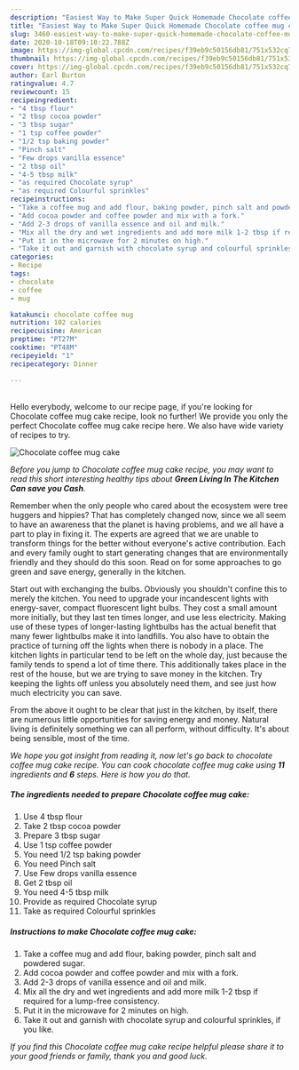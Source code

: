 ```yaml
---
description: "Easiest Way to Make Super Quick Homemade Chocolate coffee mug cake"
title: "Easiest Way to Make Super Quick Homemade Chocolate coffee mug cake"
slug: 3460-easiest-way-to-make-super-quick-homemade-chocolate-coffee-mug-cake
date: 2020-10-18T09:10:22.788Z
image: https://img-global.cpcdn.com/recipes/f39eb9c50156db81/751x532cq70/chocolate-coffee-mug-cake-recipe-main-photo.jpg
thumbnail: https://img-global.cpcdn.com/recipes/f39eb9c50156db81/751x532cq70/chocolate-coffee-mug-cake-recipe-main-photo.jpg
cover: https://img-global.cpcdn.com/recipes/f39eb9c50156db81/751x532cq70/chocolate-coffee-mug-cake-recipe-main-photo.jpg
author: Earl Burton
ratingvalue: 4.7
reviewcount: 15
recipeingredient:
- "4 tbsp flour"
- "2 tbsp cocoa powder"
- "3 tbsp sugar"
- "1 tsp coffee powder"
- "1/2 tsp baking powder"
- "Pinch salt"
- "Few drops vanilla essence"
- "2 tbsp oil"
- "4-5 tbsp milk"
- "as required Chocolate syrup"
- "as required Colourful sprinkles"
recipeinstructions:
- "Take a coffee mug and add flour, baking powder, pinch salt and powdered sugar."
- "Add cocoa powder and coffee powder and mix with a fork."
- "Add 2-3 drops of vanilla essence and oil and milk."
- "Mix all the dry and wet ingredients and add more milk 1-2 tbsp if required for a lump-free consistency."
- "Put it in the microwave for 2 minutes on high."
- "Take it out and garnish with chocolate syrup and colourful sprinkles, if you like."
categories:
- Recipe
tags:
- chocolate
- coffee
- mug

katakunci: chocolate coffee mug 
nutrition: 102 calories
recipecuisine: American
preptime: "PT27M"
cooktime: "PT48M"
recipeyield: "1"
recipecategory: Dinner

---
```

<br>
Hello everybody, welcome to our recipe page, if you're looking for Chocolate coffee mug cake recipe, look no further! We provide you only the perfect Chocolate coffee mug cake recipe here. We also have wide variety of recipes to try.
<br>


![Chocolate coffee mug cake](https://img-global.cpcdn.com/recipes/f39eb9c50156db81/751x532cq70/chocolate-coffee-mug-cake-recipe-main-photo.jpg)

<i>Before you jump to Chocolate coffee mug cake recipe, you may want to read this short interesting healthy tips about 
<strong>Green Living In The Kitchen Can save you Cash</strong>.</i>
</br>

Remember when the only people who cared about the ecosystem were tree huggers and hippies? That has completely changed now, since we all seem to have an awareness that the planet is having problems, and we all have a part to play in fixing it. The experts are agreed that we are unable to transform things for the better without everyone's active contribution. Each and every family ought to start generating changes that are environmentally friendly and they should do this soon. Read on for some approaches to go green and save energy, generally in the kitchen.

Start out with exchanging the bulbs. Obviously you shouldn't confine this to merely the kitchen. You need to upgrade your incandescent lights with energy-saver, compact fluorescent light bulbs. They cost a small amount more initially, but they last ten times longer, and use less electricity. Making use of these types of longer-lasting lightbulbs has the actual benefit that many fewer lightbulbs make it into landfills. You also have to obtain the practice of turning off the lights when there is nobody in a place. The kitchen lights in particular tend to be left on the whole day, just because the family tends to spend a lot of time there. This additionally takes place in the rest of the house, but we are trying to save money in the kitchen. Try keeping the lights off unless you absolutely need them, and see just how much electricity you can save.

From the above it ought to be clear that just in the kitchen, by itself, there are numerous little opportunities for saving energy and money. Natural living is definitely something we can all perform, without difficulty. It's about being sensible, most of the time.


<i>We hope you got insight from reading it, now let's go back to chocolate coffee mug cake recipe. You can cook chocolate coffee mug cake using <strong>11</strong> ingredients and <strong>6</strong> steps. Here is how you do that.
</i>

##### The ingredients needed to prepare Chocolate coffee mug cake:

1. Use 4 tbsp flour
1. Take 2 tbsp cocoa powder
1. Prepare 3 tbsp sugar
1. Use 1 tsp coffee powder
1. You need 1/2 tsp baking powder
1. You need Pinch salt
1. Use Few drops vanilla essence
1. Get 2 tbsp oil
1. You need 4-5 tbsp milk
1. Provide as required Chocolate syrup
1. Take as required Colourful sprinkles


##### Instructions to make Chocolate coffee mug cake:

1. Take a coffee mug and add flour, baking powder, pinch salt and powdered sugar.
1. Add cocoa powder and coffee powder and mix with a fork.
1. Add 2-3 drops of vanilla essence and oil and milk.
1. Mix all the dry and wet ingredients and add more milk 1-2 tbsp if required for a lump-free consistency.
1. Put it in the microwave for 2 minutes on high.
1. Take it out and garnish with chocolate syrup and colourful sprinkles, if you like.


<i>If you find this Chocolate coffee mug cake recipe helpful please share it to your good friends or family, thank you and good luck.</i>
